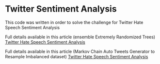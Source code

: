 # Twitter Sentiment Analysis
This code was written in order to solve the challenge for Twitter Hate Speech Sentiment Analysis

Full details available in this article (ensemble Extremely Randomized Trees)
<a href="https://medium.com/@muabusalah/twitter-hate-speech-sentiment-analysis-6060b45b6d2c">Twitter Hate Speech Sentiment Analysis</a>

Full details available in this article (Markov Chain Auto Tweets Generator to Resample Imbalanced dataset)
<a href="https://medium.com/@muabusalah/markov-chain-auto-tweets-generator-to-resample-imbalanced-dataset-b83055b8a1bb">Twitter Hate Speech Sentiment Analysis</a>
